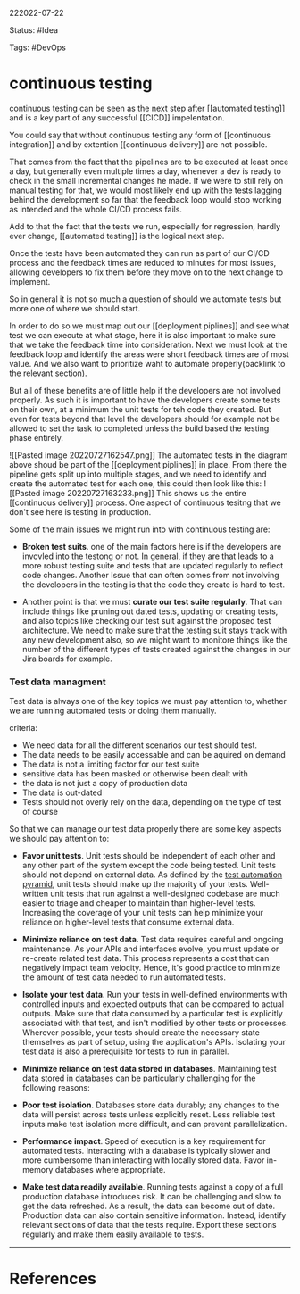 222022-07-22

Status: #Idea

Tags: #DevOps 

# continuous testing

continuous testing can be seen as the next step after [[automated testing]] and is a key part of any successful [[CICD]] impelentation.

You could say that without continuous testing any form of [[continuous integration]]
and by extention [[continuous delivery]] are not possible.

That comes from the fact that the pipelines are to be executed at least once a day, but generally even multiple times a day, whenever a dev is ready to check in the small incremental changes he made. If we were to still rely on manual testing for that, we would most likely end up with the tests lagging behind the development so far that the feedback loop would stop working as intended and the whole CI/CD process fails.

Add to that the fact that the tests we run, especially for regression, hardly ever change, [[automated testing]] is the logical next step.

Once the tests have been automated they can run as part of our CI/CD process and the feedback times are reduced to minutes for most issues, allowing developers to fix them before they move on to the next change to implement.

So in general it is not so much a question of should we automate tests but more one of where we should start. 

In order to do so we must map out our [[deployment piplines]] and see what test we can execute at what stage, here it is also important to make sure that we take the feedback time into consideration. Next we must look at the feedback loop and identify the areas were short feedback times are of most value. And we also want to prioritize waht to automate properly(backlink to the relevant section).

But all of these benefits are of little help if the developers are not involved properly. As such it is important to have the developers create some tests on their own, at a minimum the unit tests for teh code they created. But even for tests beyond that level the developers should for example not be allowed to set the task to completed unless the build based the testing phase entirely. 

![[Pasted image 20220727162547.png]]
The automated tests in the diagram above shoud be part of the [[deployment piplines]] in place. From there the pipeline gets split up into multiple stages, and we need to identify and create the automated test for each one, this could then look like this:
![[Pasted image 20220727163233.png]]
This shows us the entire [[continuous delivery]] process. One aspect of continuous tesitng that we don't see here is testing in production. 

Some of the main issues we might run into with continuous testing are:
- **Broken test suits**. one of the main factors here is if the developers are invovled into the testong or not. In general, if they are that leads to a more robust testing suite and tests that are updated regularly to reflect code changes. Another Issue that can often comes from not involving the developers in the testing is that the code they create is hard to test.

- Another point is that we must **curate our test suite regularly**. That can include things like pruning out dated tests, updating or creating tests, and also topics like checking our test suit against the proposed test architecture. We need to make sure that the testing suit stays track with any new development also, so we might want to monitore things like the number of the different types of tests created against the changes in our Jira boards for example.


### Test data managment

Test data is always one of the key topics we must pay attention to, whether we are running automated tests or doing them manually. 

criteria:
- We need data for all the different scenarios our test should test.
- The data needs to be easily accessable and can be aquired on demand
- The data is not a limiting factor for our test suite
- sensitive data has been masked or otherwise been dealt with
- the data is not just a copy of production data
- The data is out-dated
- Tests should not overly rely on the data, depending on the type of test of course

So that we can manage our test data properly there are some key aspects we should pay attention to:
- **Favor unit tests**. Unit tests should be independent of each other and any other part of the system except the code being tested. Unit tests should not depend on external data. As defined by the [test automation pyramid](https://martinfowler.com/articles/practical-test-pyramid.html#TheTestPyramid), unit tests should make up the majority of your tests. Well-written unit tests that run against a well-designed codebase are much easier to triage and cheaper to maintain than higher-level tests. Increasing the coverage of your unit tests can help minimize your reliance on higher-level tests that consume external data.

-  **Minimize reliance on test data**. Test data requires careful and ongoing maintenance. As your APIs and interfaces evolve, you must update or re-create related test data. This process represents a cost that can negatively impact team velocity. Hence, it's good practice to minimize the amount of test data needed to run automated tests.

- **Isolate your test data**. Run your tests in well-defined environments with controlled inputs and expected outputs that can be compared to actual outputs. Make sure that data consumed by a particular test is explicitly associated with that test, and isn't modified by other tests or processes. Wherever possible, your tests should create the necessary state themselves as part of setup, using the application's APIs. Isolating your test data is also a prerequisite for tests to run in parallel.

- **Minimize reliance on test data stored in databases**. Maintaining test data stored in databases can be particularly challenging for the following reasons:
    
- **Poor test isolation**. Databases store data durably; any changes to the data will persist across tests unless explicitly reset. Less reliable test inputs make test isolation more difficult, and can prevent parallelization.
- **Performance impact**. Speed of execution is a key requirement for automated tests. Interacting with a database is typically slower and more cumbersome than interacting with locally stored data. Favor in-memory databases where appropriate.

- **Make test data readily available**. Running tests against a copy of a full production database introduces risk. It can be challenging and slow to get the data refreshed. As a result, the data can become out of date. Production data can also contain sensitive information. Instead, identify relevant sections of data that the tests require. Export these sections regularly and make them easily available to tests.





___
# References
